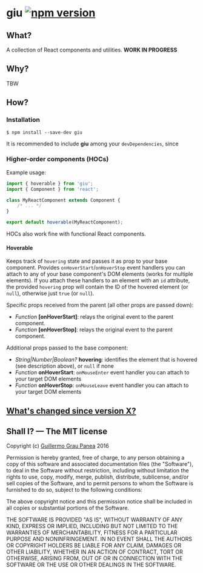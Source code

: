 # giu [![npm version](https://img.shields.io/npm/v/boilerplate.svg)](https://www.npmjs.com/package/boilerplate)

## What?

A collection of React components and utilities.
**WORK IN PROGRESS**

## Why?

TBW


## How?

### Installation

```
$ npm install --save-dev giu
```

It is recommended to include **giu** among your `devDependencies`, since 


### Higher-order components (HOCs)

Example usage:

```js
import { hoverable } from 'giu';
import { Component } from 'react';

class MyReactComponent extends Component {
    /* ... */
}

export default hoverable(MyReactComponent);
```

HOCs also work fine with functional React components.

#### Hoverable

Keeps track of `hovering` state and passes it as prop to your base
component. Provides `onHoverStart`/`onHoverStop` event handlers
you can attach to any of your base component's DOM elements
(works for multiple elements).
If you attach these handlers to an element with an `id` attribute,
the provided `hovering`
prop will contain the ID of the hovered element (or `null`), otherwise
just `true` (or `null`).

Specific props received from the parent (all other props are
passed down):

* *Function* **[onHoverStart]**: relays the original event to
  the parent component.
* *Function* **[onHoverStop]**: relays the original event to
  the parent component.

Additional props passed to the base component:

* *String|Number|Boolean?* **hovering**: identifies the
  element that is hovered (see description above), or `null` if none
* *Function* **onHoverStart**: `onMouseEnter` event handler you can attach to
  your target DOM elements
* *Function* **onHoverStop**: `onMouseLeave` event handler you can attach to
  your target DOM elements


## [What's changed since version X?](https://github.com/guigrpa/mady/blob/master/CHANGELOG.md)


## Shall I? — The MIT license

Copyright (c) [Guillermo Grau Panea](https://github.com/guigrpa) 2016

Permission is hereby granted, free of charge, to any person obtaining a copy
of this software and associated documentation files (the "Software"), to deal
in the Software without restriction, including without limitation the rights
to use, copy, modify, merge, publish, distribute, sublicense, and/or sell
copies of the Software, and to permit persons to whom the Software is
furnished to do so, subject to the following conditions:

The above copyright notice and this permission notice shall be included in all
copies or substantial portions of the Software.

THE SOFTWARE IS PROVIDED "AS IS", WITHOUT WARRANTY OF ANY KIND, EXPRESS OR
IMPLIED, INCLUDING BUT NOT LIMITED TO THE WARRANTIES OF MERCHANTABILITY,
FITNESS FOR A PARTICULAR PURPOSE AND NONINFRINGEMENT. IN NO EVENT SHALL THE
AUTHORS OR COPYRIGHT HOLDERS BE LIABLE FOR ANY CLAIM, DAMAGES OR OTHER
LIABILITY, WHETHER IN AN ACTION OF CONTRACT, TORT OR OTHERWISE, ARISING FROM,
OUT OF OR IN CONNECTION WITH THE SOFTWARE OR THE USE OR OTHER DEALINGS IN THE
SOFTWARE.
